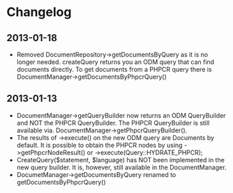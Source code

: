 Changelog
=========

2013-01-18
----------

 * Removed DocumentRepository->getDocumentsByQuery as it is no longer needed.
   createQuery returns you an ODM query that can find documents directly.
   To get documents from a PHPCR query there is DocumentManager->getDocumentsByPhpcrQuery()

2013-01-13
----------

 * DocumentManager->getQueryBuilder now returns an ODM QueryBuilder and
   NOT the PHPCR QueryBuilder. The PHPCR QueryBuilder is still available via.
   DocumentManager->getPhpcrQueryBuilder().
 * The results of ->execute() on the new ODM query are Documents by default.
   It is possible to obtain the PHPCR nodes by using ->getPhpcrNodeResult() or
   ->execute(Query::HYDRATE_PHPCR);
 * CreateQuery($statement, $language) has NOT been implemented in the new query builder.
   It is, however, still available in the DocumentManager.
 * DocumetManager->getDocumentsByQuery renamed to getDocumentsByPhpcrQuery()
